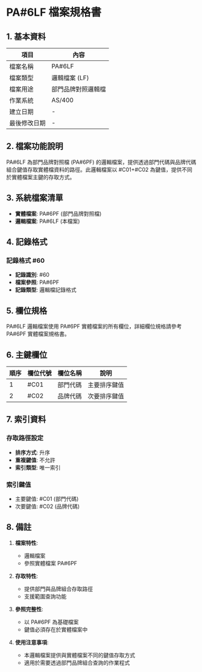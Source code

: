 # PA#6LF 檔案規格書

## 1. 基本資料

| 項目 | 內容 |
|------|------|
| 檔案名稱 | PA#6LF |
| 檔案類型 | 邏輯檔案 (LF) |
| 檔案用途 | 部門品牌對照邏輯檔 |
| 作業系統 | AS/400 |
| 建立日期 | - |
| 最後修改日期 | - |

## 2. 檔案功能說明

PA#6LF 為部門品牌對照檔 (PA#6PF) 的邏輯檔案，提供透過部門代碼與品牌代碼組合鍵值存取實體檔資料的路徑。此邏輯檔案以 #C01+#C02 為鍵值，提供不同於實體檔案主鍵的存取方式。

## 3. 系統檔案清單

- **實體檔案**: PA#6PF (部門品牌對照檔)
- **邏輯檔案**: PA#6LF (本檔案)

## 4. 記錄格式

### 記錄格式 #60
- **記錄識別**: #60
- **檔案參照**: PA#6PF
- **記錄類型**: 邏輯檔記錄格式

## 5. 欄位規格

PA#6LF 邏輯檔案使用 PA#6PF 實體檔案的所有欄位，詳細欄位規格請參考 PA#6PF 實體檔案規格書。

## 6. 主鍵欄位

| 順序 | 欄位代號 | 欄位名稱 | 說明 |
|------|----------|----------|------|
| 1 | #C01 | 部門代碼 | 主要排序鍵值 |
| 2 | #C02 | 品牌代碼 | 次要排序鍵值 |

## 7. 索引資料

### 存取路徑設定
- **排序方式**: 升序
- **重複鍵值**: 不允許
- **索引類型**: 唯一索引

### 索引鍵值
- 主要鍵值: #C01 (部門代碼)
- 次要鍵值: #C02 (品牌代碼)

## 8. 備註

1. **檔案特性**: 
   - 邏輯檔案
   - 參照實體檔案 PA#6PF

2. **存取特性**:
   - 提供部門與品牌組合存取路徑
   - 支援範圍查詢功能

3. **參照完整性**:
   - 以 PA#6PF 為基礎檔案
   - 鍵值必須存在於實體檔案中

4. **使用注意事項**:
   - 本邏輯檔案提供與實體檔案不同的鍵值存取方式
   - 適用於需要透過部門品牌組合查詢的作業程式 